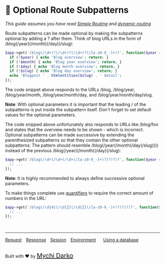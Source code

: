 # 🎐 Optional Route Subpatterns

*This guide assumes you have read [Simple Routing](v/2.4-beta/routing) and [dynamic routing](v/2.4-beta/routing/dynamic)*

Route subpatterns can be made optional by making the subpatterns optional by adding a ? after them. Think of blog URLs in the form of /blog(/year)(/month)(/day)(/slug):

```php
$app->get('/blog(/\d+)?(/\d+)?(/\d+)?(/[a-z0-9_-]+)?', function($year = null, $month = null, $day = null, $slug = null) {
  if (!$year) { echo 'Blog overview'; return; }
  if (!$month) { echo 'Blog year overview'; return; }
  if (!$day) { echo 'Blog month overview'; return; }
  if (!$slug) { echo 'Blog day overview'; return; }
  echo 'Blogpost ' . htmlentities($slug) . ' detail';
});
```

The code snippet above responds to the URLs /blog, /blog/year, /blog/year/month, /blog/year/month/day, and /blog/year/month/day/slug.

**Note**: With optional parameters it is important that the leading / of the subpatterns is put inside the subpattern itself. Don't forget to set default values for the optional parameters.

The code snipped above unfortunately also responds to URLs like /blog/foo and states that the overview needs to be shown - which is incorrect. Optional subpatterns can be made successive by extending the parenthesized subpatterns so that they contain the other optional subpatterns: The pattern should resemble /blog(/year(/month(/day(/slug)))) instead of the previous /blog(/year)(/month)(/day)(/slug):

```php
$app->get('/blog(/\d+(/\d+(/\d+(/[a-z0-9_-]+)?)?)?)?', function($year = null, $month = null, $day = null, $slug = null) {
  // ...
});
```

**Note**: It is highly recommended to always define successive optional parameters.

To make things complete use [quantifiers](http://www.php.net/manual/en/regexp.reference.repetition.php) to require the correct amount of numbers in the URL:

```php
$app->get('/blog(/\d{4}(/\d{2}(/\d{2}(/[a-z0-9_-]+)?)?)?)?', function($year = null, $month = null, $day = null, $slug = null) {
  // ...
});
```

<br>
<hr>

<a href="#/v/2.0/http/request" style="margin: 0px">Request</a>
<a href="#/v/2.0/http/response" style="margin: 0px 10px;">Response</a>
<a href="#/v/2.0/http/session" style="margin: 0px; 10px;">Session</a>
<a href="#/v/2.0/environment" style="margin: 0px 10px;">Environment</a>
<a href="#/v/2.0/database" style="margin: 0px 10px;">Using a database</a>

<br>
Built with ❤ by <a href="https://mychi.netlify.com" style="font-size: 20px; color: #111;" target="_blank">Mychi Darko</a>

